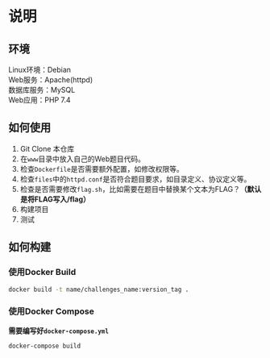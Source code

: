 # 说明
## 环境
Linux环境：Debian\
Web服务：Apache(httpd)\
数据库服务：MySQL\
Web应用：PHP 7.4


## 如何使用
1. Git Clone 本仓库
2. 在`www`目录中放入自己的Web题目代码。
3. 检查`Dockerfile`是否需要额外配置，如修改权限等。
4. 检查`files`中的`httpd.conf`是否符合题目要求，如目录定义、协议定义等。
5. 检查是否需要修改`flag.sh`，比如需要在题目中替换某个文本为FLAG？**（默认是将FLAG写入/flag）**
6. 构建项目
7. 测试

## 如何构建

### 使用Docker Build
```bash
docker build -t name/challenges_name:version_tag .
```

### 使用Docker Compose
**需要编写好`docker-compose.yml`**
```bash
docker-compose build
```
